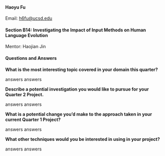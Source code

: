 #### Haoyu Fu
Email: h6fu@ucsd.edu

#### Section B14: Investigating the Impact of Input Methods on Human Language Evolution
Mentor: Haojian Jin

#### Questions and Answers
**What is the most interesting topic covered in your domain this quarter?**

answers answers

**Describe a potential investigation you would like to pursue for your Quarter 2 Project.**

answers answers

**What is a potential change you’d make to the approach taken in your current Quarter 1 Project?**

answers answers

**What other techniques would you be interested in using in your project?**

answers answers
